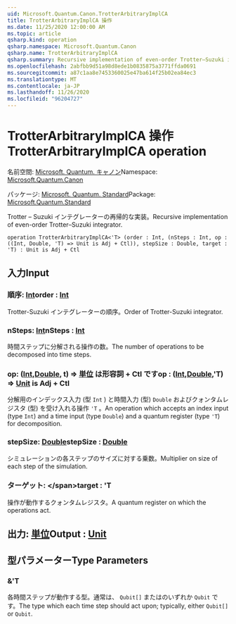 ```yaml
---
uid: Microsoft.Quantum.Canon.TrotterArbitraryImplCA
title: TrotterArbitraryImplCA 操作
ms.date: 11/25/2020 12:00:00 AM
ms.topic: article
qsharp.kind: operation
qsharp.namespace: Microsoft.Quantum.Canon
qsharp.name: TrotterArbitraryImplCA
qsharp.summary: Recursive implementation of even-order Trotter–Suzuki integrator.
ms.openlocfilehash: 2abfbb9d51a98d8ede1b0835875a3771ffda0691
ms.sourcegitcommit: a87c1aa8e7453360025e47ba614f25b02ea84ec3
ms.translationtype: MT
ms.contentlocale: ja-JP
ms.lasthandoff: 11/26/2020
ms.locfileid: "96204727"
---
```

# <a name="trotterarbitraryimplca-operation"></a><span data-ttu-id="4d01e-102">TrotterArbitraryImplCA 操作</span><span class="sxs-lookup"><span data-stu-id="4d01e-102">TrotterArbitraryImplCA operation</span></span>

<span data-ttu-id="4d01e-103">名前空間: [Microsoft. Quantum. キャノン](xref:Microsoft.Quantum.Canon)</span><span class="sxs-lookup"><span data-stu-id="4d01e-103">Namespace: [Microsoft.Quantum.Canon](xref:Microsoft.Quantum.Canon)</span></span>

<span data-ttu-id="4d01e-104">パッケージ: [Microsoft. Quantum. Standard](https://nuget.org/packages/Microsoft.Quantum.Standard)</span><span class="sxs-lookup"><span data-stu-id="4d01e-104">Package: [Microsoft.Quantum.Standard](https://nuget.org/packages/Microsoft.Quantum.Standard)</span></span>


<span data-ttu-id="4d01e-105">Trotter – Suzuki インテグレーターの再帰的な実装。</span><span class="sxs-lookup"><span data-stu-id="4d01e-105">Recursive implementation of even-order Trotter–Suzuki integrator.</span></span>

```qsharp
operation TrotterArbitraryImplCA<'T> (order : Int, (nSteps : Int, op : ((Int, Double, 'T) => Unit is Adj + Ctl)), stepSize : Double, target : 'T) : Unit is Adj + Ctl
```


## <a name="input"></a><span data-ttu-id="4d01e-106">入力</span><span class="sxs-lookup"><span data-stu-id="4d01e-106">Input</span></span>

### <a name="order--int"></a><span data-ttu-id="4d01e-107">順序: [Int](xref:microsoft.quantum.lang-ref.int)</span><span class="sxs-lookup"><span data-stu-id="4d01e-107">order : [Int](xref:microsoft.quantum.lang-ref.int)</span></span>

<span data-ttu-id="4d01e-108">Trotter-Suzuki インテグレーターの順序。</span><span class="sxs-lookup"><span data-stu-id="4d01e-108">Order of Trotter-Suzuki integrator.</span></span>


### <a name="nsteps--int"></a><span data-ttu-id="4d01e-109">nSteps: [Int](xref:microsoft.quantum.lang-ref.int)</span><span class="sxs-lookup"><span data-stu-id="4d01e-109">nSteps : [Int](xref:microsoft.quantum.lang-ref.int)</span></span>

<span data-ttu-id="4d01e-110">時間ステップに分解される操作の数。</span><span class="sxs-lookup"><span data-stu-id="4d01e-110">The number of operations to be decomposed into time steps.</span></span>


### <a name="op--intdoublet--unit--is-adj--ctl"></a><span data-ttu-id="4d01e-111">op: ([Int](xref:microsoft.quantum.lang-ref.int),[Double](xref:microsoft.quantum.lang-ref.double), t) => [単位](xref:microsoft.quantum.lang-ref.unit)  は形容詞 + Ctl です</span><span class="sxs-lookup"><span data-stu-id="4d01e-111">op : ([Int](xref:microsoft.quantum.lang-ref.int),[Double](xref:microsoft.quantum.lang-ref.double),'T) => [Unit](xref:microsoft.quantum.lang-ref.unit)  is Adj + Ctl</span></span>

<span data-ttu-id="4d01e-112">分解用のインデックス入力 (型 `Int` ) と時間入力 (型) `Double` およびクォンタムレジスタ (型) を受け入れる操作 `'T` 。</span><span class="sxs-lookup"><span data-stu-id="4d01e-112">An operation which accepts an index input (type `Int`) and a time input (type `Double`) and a quantum register (type `'T`) for decomposition.</span></span>


### <a name="stepsize--double"></a><span data-ttu-id="4d01e-113">stepSize: [Double](xref:microsoft.quantum.lang-ref.double)</span><span class="sxs-lookup"><span data-stu-id="4d01e-113">stepSize : [Double](xref:microsoft.quantum.lang-ref.double)</span></span>

<span data-ttu-id="4d01e-114">シミュレーションの各ステップのサイズに対する乗数。</span><span class="sxs-lookup"><span data-stu-id="4d01e-114">Multiplier on size of each step of the simulation.</span></span>


### <a name="target--t"></a><span data-ttu-id="4d01e-115">ターゲット: \</span><span class="sxs-lookup"><span data-stu-id="4d01e-115">target : 'T</span></span>

<span data-ttu-id="4d01e-116">操作が動作するクォンタムレジスタ。</span><span class="sxs-lookup"><span data-stu-id="4d01e-116">A quantum register on which the operations act.</span></span>



## <a name="output--unit"></a><span data-ttu-id="4d01e-117">出力: [単位](xref:microsoft.quantum.lang-ref.unit)</span><span class="sxs-lookup"><span data-stu-id="4d01e-117">Output : [Unit](xref:microsoft.quantum.lang-ref.unit)</span></span>



## <a name="type-parameters"></a><span data-ttu-id="4d01e-118">型パラメーター</span><span class="sxs-lookup"><span data-stu-id="4d01e-118">Type Parameters</span></span>

### <a name="t"></a><span data-ttu-id="4d01e-119">&</span><span class="sxs-lookup"><span data-stu-id="4d01e-119">'T</span></span>

<span data-ttu-id="4d01e-120">各時間ステップが動作する型。通常は、 `Qubit[]` またはのいずれか `Qubit` です。</span><span class="sxs-lookup"><span data-stu-id="4d01e-120">The type which each time step should act upon; typically, either `Qubit[]` or `Qubit`.</span></span>